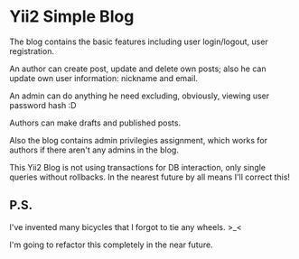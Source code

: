 Yii2 Simple Blog
================

The blog contains the basic features including user login/logout, user registration.

An author can create post, update and delete own posts; also he can update own user information: nickname and email.

An admin can do anything he need excluding, obviously, viewing user password hash :D

Authors can make drafts and published posts.

Also the blog contains admin privilegies assignment, which works for authors if there aren't any admins in the blog.

This Yii2 Blog is not using transactions for DB interaction, only single queries without rollbacks. In the nearest future by all means I'll correct this!

P.S. 
----

I've invented many bicycles that I forgot to tie any wheels. >_<

I'm going to refactor this completely in the near future.